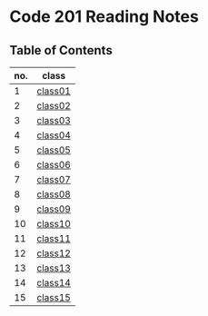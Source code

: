 # Code 201 Reading Notes

## Table of Contents
| no. | class  |   
|---|---|
| 1|[class01](https://salahtaha97.github.io/reading-notes/class-01)   |   
| 2  | [class02](https://salahtaha97.github.io/reading-notes/class-02)  |   
|3   |  [class03](https://salahtaha97.github.io/reading-notes/class-03) |
|4   |  [class04](https://salahtaha97.github.io/reading-notes/class-04) |
| 5  |[class05](https://salahtaha97.github.io/reading-notes/class-05)   |   
| 6  | [class06](https://salahtaha97.github.io/reading-notes/class-06)  |   
|7  |  [class07](https://salahtaha97.github.io/reading-notes/class-07) |
|8  |  [class08](https://salahtaha97.github.io/reading-notes/class-08) |
| 9  |[class09](salahtaha97.github.io/reading-notes/class9)   |   
| 10  | [class10](salahtaha97.github.io/reading-notes/class10)  |   
|11  |  [class11](salahtaha97.github.io/reading-notes/class11) |
|12  |  [class12]() |
| 13  |[class13]()   |   
| 14  | [class14]()  |   
|15  |  [class15]() |




